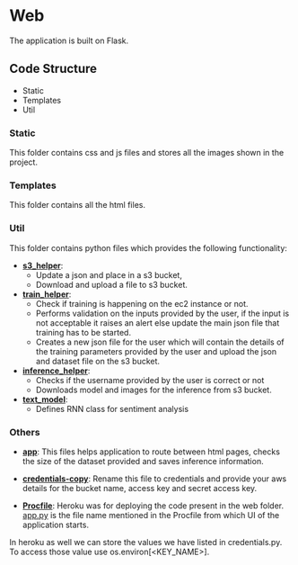 # Web

The application is built on Flask.

## Code Structure

- Static
- Templates
- Util

### Static

This folder contains css and js files and stores all the images shown in the project.

### Templates

This folder contains all the html files.

### Util

This folder contains python files which provides the following functionality:

- **[s3_helper](Tanoshi/web/util/s3_helper.py)**:
  - Update a json and place in a s3 bucket,
  - Download and upload a file to s3 bucket.
- **[train_helper](web/util/train_helper.py)**:
  - Check if training is happening on the ec2 instance or not.
  - Performs validation on the inputs provided by the user, if the input is not acceptable it raises an alert else update the main json file that training has to be started.
  - Creates a new json file for the user which will contain the details of the training parameters provided by the user and upload the json and dataset file on the s3 bucket.
- **[inference_helper](web/util/inference_helper.py)**:
  - Checks if the username provided by the user is correct or not
  - Downloads model and images for the inference from s3 bucket.
- **[text_model](web/util/text_model.py)**:
  - Defines RNN class for sentiment analysis

### Others

- **[app](web/app.py)**: This files helps application to route between html pages, checks the size of the dataset provided and saves inference information.

- **[credentials-copy](web/credentials-copy.py)**: Rename this file to credentials and provide your aws details for the bucket name, access key and secret access key.

- **[Procfile](web/Procfile)**: Heroku was for deploying the code present in the web folder. [app.py](web/app.py) is the file name mentioned in the Procfile from which UI of the application starts.

In heroku as well we can store the values we have listed in credentials.py. To access those value use os.environ[<KEY_NAME>].
